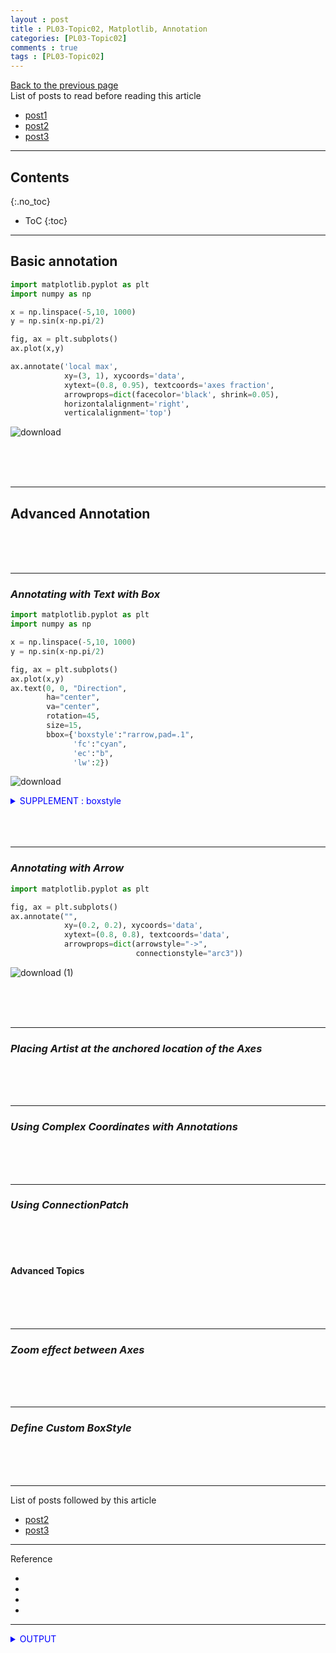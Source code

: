 ```yaml
---
layout : post
title : PL03-Topic02, Matplotlib, Annotation
categories: [PL03-Topic02]
comments : true
tags : [PL03-Topic02]
---
```

[Back to the previous page](https://userdyk-github.github.io/pl03-topic02/PL03-Topic02-Matplotlib.html) <br>
List of posts to read before reading this article
- <a href='https://userdyk-github.github.io/'>post1</a>
- <a href='https://userdyk-github.github.io/'>post2</a>
- <a href='https://userdyk-github.github.io/'>post3</a>

---

## Contents
{:.no_toc}

* ToC
{:toc}

<hr class="division1">


## **Basic annotation**

```python
import matplotlib.pyplot as plt
import numpy as np

x = np.linspace(-5,10, 1000)
y = np.sin(x-np.pi/2)

fig, ax = plt.subplots()
ax.plot(x,y)

ax.annotate('local max',
            xy=(3, 1), xycoords='data',
            xytext=(0.8, 0.95), textcoords='axes fraction',
            arrowprops=dict(facecolor='black', shrink=0.05),
            horizontalalignment='right',
            verticalalignment='top')
```
![download](https://user-images.githubusercontent.com/52376448/66709324-754a5e80-ed9c-11e9-8c1b-e271e0c5dfda.png)

<br><br><br>

<hr class="division2">

## **Advanced Annotation**

<br><br><br>

<hr class="division2">

### ***Annotating with Text with Box***

```python
import matplotlib.pyplot as plt
import numpy as np

x = np.linspace(-5,10, 1000)
y = np.sin(x-np.pi/2)

fig, ax = plt.subplots()
ax.plot(x,y)
ax.text(0, 0, "Direction",
        ha="center",
        va="center",
        rotation=45,
        size=15,
        bbox={'boxstyle':"rarrow,pad=.1", 
              'fc':"cyan", 
              'ec':"b", 
              'lw':2})
```
![download](https://user-images.githubusercontent.com/52376448/66709336-a6c32a00-ed9c-11e9-8459-23c897402abc.png)
<details markdown="1">
<summary class='jb-small' style="color:blue">SUPPLEMENT : boxstyle</summary>
<hr class='division3'>
![캡처](https://user-images.githubusercontent.com/52376448/66709352-09b4c100-ed9d-11e9-89b6-4f9137c10bf2.JPG)
<hr class='division3'>
</details>
<br><br><br>

---

### ***Annotating with Arrow***
```python
import matplotlib.pyplot as plt

fig, ax = plt.subplots()
ax.annotate("",
            xy=(0.2, 0.2), xycoords='data',
            xytext=(0.8, 0.8), textcoords='data',
            arrowprops=dict(arrowstyle="->",
                            connectionstyle="arc3"))
```
![download (1)](https://user-images.githubusercontent.com/52376448/66709378-e2aabf00-ed9d-11e9-8eb1-5fca9341c4ad.png)

<br><br><br>

---

### ***Placing Artist at the anchored location of the Axes***

<br><br><br>

---

### ***Using Complex Coordinates with Annotations***

<br><br><br>

---

### ***Using ConnectionPatch***

<br><br><br>


#### Advanced Topics

<br><br><br>


---

### ***Zoom effect between Axes***

<br><br><br>

---

### ***Define Custom BoxStyle***

<br><br><br>



<hr class="division1">

List of posts followed by this article
- <a href='https://userdyk-github.github.io/'>post2</a>
- <a href='https://userdyk-github.github.io/'>post3</a>

---

Reference
- <a href='' target="_blank"></a>
- <a href="" target="_blank"></a>
- <a href='' target="_blank"></a>
- <a href='' target="_blank"></a>

---

<details markdown="1">
<summary class='jb-small' style="color:blue">OUTPUT</summary>
<hr class='division3'>
    <details markdown="1">
    <summary class='jb-small' style="color:red">OUTPUT</summary>
    <hr class='division3_1'>
    <hr class='division3_1'>
    </details>
<hr class='division3'>
</details>



